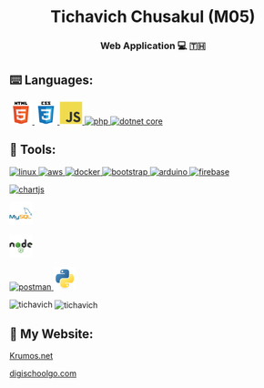 <h1 align="center">Tichavich Chusakul (M05)</h1>
<h3 align="center">Web Application 💻 🇹🇭</h3>


## ⌨️ Languages:
<p align="left">
<a href="https://www.w3.org/html/" target="_blank" rel="noreferrer"> <img src="https://raw.githubusercontent.com/devicons/devicon/master/icons/html5/html5-original-wordmark.svg" alt="html5" width="40" height="40"/> </a> 
<a href="https://www.w3schools.com/css/" target="_blank" rel="noreferrer"> <img src="https://raw.githubusercontent.com/devicons/devicon/master/icons/css3/css3-original-wordmark.svg" alt="css3" width="40" height="40"/> </a>
<a href="https://developer.mozilla.org/en-US/docs/Web/JavaScript" target="_blank" rel="noreferrer"> <img src="https://raw.githubusercontent.com/devicons/devicon/master/icons/javascript/javascript-original.svg" alt="javascript" width="40" height="40"/> </a>
<a href="https://www.php.net" target="_blank" rel="noreferrer"> <img src="https://upload.wikimedia.org/wikipedia/commons/3/31/Webysther_20160423_-_Elephpant.svg" alt="php" width="40" /> </a> 
<a href="https://dotnet.microsoft.com/" target="_blank" rel="noreferrer"> <img src="https://upload.wikimedia.org/wikipedia/commons/e/ee/.NET_Core_Logo.svg" alt="dotnet core" width="40"/> </a> 
</p>

## 🔧 Tools:

<p align="left"> 
<a href="https://ubuntu.com/" target="_blank" rel="noreferrer"> <img src="https://www.chrislmeyers.com/wp-content/uploads/2015/12/ubuntu.png" alt="linux" width="40"/> </a> 
<a href="https://aws.amazon.com" target="_blank" rel="noreferrer"> <img src="https://logos-world.net/wp-content/uploads/2021/08/Amazon-Web-Services-AWS-Logo.png" alt="aws" width="40"/> </a> 
<a href="https://www.docker.com/" target="_blank" rel="noreferrer"> <img src="https://miro.medium.com/v2/resize:fit:640/format:webp/1*OARpkeBkn_Tw3vk8H769OQ.png" alt="docker" width="40"/> </a> 
<a href="https://getbootstrap.com" target="_blank" rel="noreferrer"> <img src="https://upload.wikimedia.org/wikipedia/commons/b/b2/Bootstrap_logo.svg" alt="bootstrap" width="40"/> </a> 
<a href="https://www.arduino.cc/" target="_blank" rel="noreferrer"><img src="https://cdn.worldvectorlogo.com/logos/arduino-1.svg" alt="arduino" width="40" height="40"/> </a> 
 <a href="https://firebase.google.com/" target="_blank" rel="noreferrer"> <img src="https://www.vectorlogo.zone/logos/firebase/firebase-icon.svg" alt="firebase" width="40" height="40"/> </a> 

<a href="https://www.chartjs.org" target="_blank" rel="noreferrer"> <img src="https://www.chartjs.org/media/logo-title.svg" alt="chartjs" width="40" height="40"/> </a> 






<a href="https://www.mysql.com/" target="_blank" rel="noreferrer"> <img src="https://raw.githubusercontent.com/devicons/devicon/master/icons/mysql/mysql-original-wordmark.svg" alt="mysql" width="40" height="40"/> </a> 

<a href="https://nodejs.org" target="_blank" rel="noreferrer"> <img src="https://raw.githubusercontent.com/devicons/devicon/master/icons/nodejs/nodejs-original-wordmark.svg" alt="nodejs" width="40" height="40"/> </a> 



<a href="https://postman.com" target="_blank" rel="noreferrer"> <img src="https://www.vectorlogo.zone/logos/getpostman/getpostman-icon.svg" alt="postman" width="40" height="40"/> </a> 
<a href="https://www.python.org" target="_blank" rel="noreferrer"> <img src="https://raw.githubusercontent.com/devicons/devicon/master/icons/python/python-original.svg" alt="python" width="40" height="40"/> </a> 



<p><img align="left" src="https://github-readme-stats.vercel.app/api/top-langs?username=tichavich&show_icons=true&locale=en&layout=compact" alt="tichavich" /></p>

<p>&nbsp;<img align="center" src="https://github-readme-stats.vercel.app/api?username=tichavich&show_icons=true&locale=en" alt="tichavich" /></p>


## 🔗 My Website:
<p><a href="https://krumos.net/">Krumos.net</a></p>
<p><a href="https://digischoolgo.com/">digischoolgo.com</a></p>
